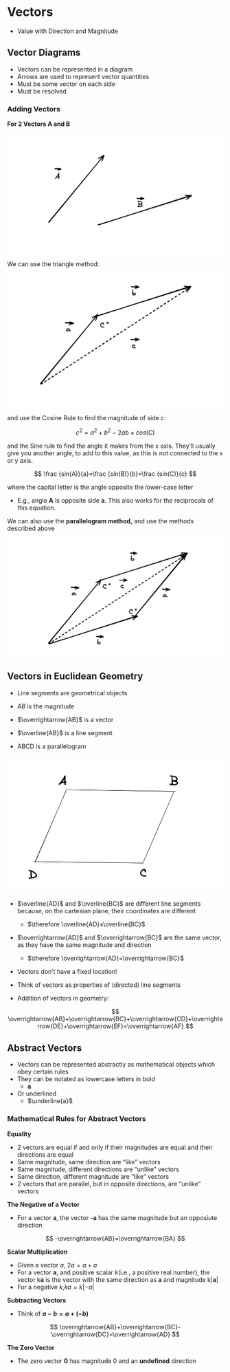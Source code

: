 # Vectors

-   Value with Direction and Magnitude

## Vector Diagrams

-   Vectors can be represented in a diagram
-   Arrows are used to represent vector quantities
-   Must be some vector on each side
-   Must be resolved

### Adding Vectors

******************************************For 2 Vectors A and B******************************************

![](Images/vec.png)

We can use the triangle method:
![](Images/tri.png)


and use the Cosine Rule to find the magnitude of side c:

$$ c^2=a^2+b^2-2ab\times cos(C) $$

and the Sine rule to find the angle it makes from the x axis. They’ll usually give you another angle, to add to this value, as this is not connected to the x or y axis.

$$ \frac {sin(A)}{a}=\frac {sin(B)}{b}=\frac {sin(C)}{c} $$

where the capital letter is the angle opposite the lower-case letter
- E.g., angle **A** is opposite side **a**. 
This also works for the reciprocals of this equation.


We can also use the ******parallelogram method,****** and use the methods described above

![](Images/para.png)


## Vectors in Euclidean Geometry

-   Line segments are geometrical objects
    
-   $AB$ is the magnitude
    
-   $\overrightarrow{AB}$ is a vector
    
-   $\overline{AB}$ is a line segment
    
-   ABCD is a parallelogram
    
 ![](Images/para%202.png)
    
-   $\overline{AD}$ and $\overline{BC}$ are different line segments because, on the cartesian plane, their coordinates are different
    
    -   $\therefore \overline{AD}≠\overline{BC}$
-   $\overrightarrow{AD}$ and $\overrightarrow{BC}$ are the same vector, as they have the same magnitude and direction
    
    -   $\therefore \overrightarrow{AD}=\overrightarrow{BC}$
-   Vectors don’t have a fixed location!
    
-   Think of vectors as properties of (directed) line segments
    
-   Addition of vectors in geometry:
    

$$ \overrightarrow{AB}+\overrightarrow{BC}+\overrightarrow{CD}+\overrightarrow{DE}+\overrightarrow{EF}=\overrightarrow{AF} $$

## Abstract Vectors

-   Vectors can be represented abstractly as mathematical objects which obey certain rules
-   They can be notated as lowercase letters in bold
    -   **a**
-   Or underlined
    -   $\underline{a}$

### Mathematical Rules for Abstract Vectors

****************Equality****************

-   2 vectors are equal if and only if their magnitudes are equal and their directions are equal
-   Same magnitude, same direction are “like” vectors
-   Same magnitude, different directions are “unlike” vectors
-   Same direction, different magnitude are “like” vectors
-   2 vectors that are parallel, but in opposite directions, are “unlike” vectors

******************The Negative of a Vector******************

-   For a vector **a**, the vector **-a** has the same magnitude but an opposiute direction

$$ -\overrightarrow{AB}=\overrightarrow{BA} $$

******************************************Scalar Multiplication******************************************

-   Given a vector $a$, $2a=a+a$
-   For a vector **a**, and positive scalar $k$(i.e., a positive real number), the vector k**a** is the vector with the same direction as **a** and magnitude k|**a**|
-   For a negative $k$,$ka=k|-a|$

**********Subtracting Vectors**********

-   Think of **$a-b=a+(-b)$**

$$ \overrightarrow{AB}+\overrightarrow{BC}-\overrightarrow{DC}=\overrightarrow{AD} $$

************The Zero Vector************

-   The zero vector **$0$** has magnitude 0 and an ******************undefined****************** direction